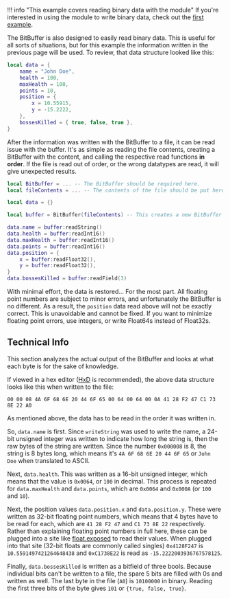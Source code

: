 !!! info "This example covers reading binary data with the module"
    If you're interested in using the module to write binary data, check out the [first example](writing.md).

The BitBuffer is also designed to easily read binary data. This is useful for all sorts of situations, but for this example the information written in the previous page will be used. To review, that data structure looked like this:

```lua
local data = {
    name = "John Doe",
    health = 100,
    maxHealth = 100,
    points = 10,
    position = {
        x = 10.55915,
        y = -15.2222,
    },
    bossesKilled = { true, false, true },
}
```

After the information was written with the BitBuffer to a file, it can be read issue with the buffer. It's as simple as reading the file contents, creating a BitBuffer with the content, and calling the respective read functions **in order**. If the file is read out of order, or the wrong datatypes are read, it will give unexpected results.

```lua
local BitBuffer = ... -- The BitBuffer should be required here.
local fileContents = ... -- The contents of the file should be put here.

local data = {}

local buffer = BitBuffer(fileContents) -- This creates a new BitBuffer with `fileContents` inside it

data.name = buffer:readString()
data.health = buffer:readInt16()
data.maxHealth = buffer:readInt16()
data.points = buffer:readInt16()
data.position = {
    x = buffer:readFloat32(),
    y = buffer:readFloat32(),
}
data.bossesKilled = buffer:readField(3)
```

With minimal effort, the data is restored... For the most part. All floating point numbers are subject to minor errors, and unfortunately the BitBuffer is no different. As a result, the `position` data read above will not be exactly correct. This is unavoidable and cannot be fixed. If you want to minimize floating point errors, use integers, or write Float64s instead of Float32s.

## Technical Info

This section analyzes the actual output of the BitBuffer and looks at what each byte is for the sake of knowledge.

If viewed in a hex editor ([HxD](https://mh-nexus.de/en/hxd/) is recommended), the above data structure looks like this when written to the file:
```
00 00 08 4A 6F 68 6E 20 44 6F 65 00 64 00 64 00 0A 41 28 F2 47 C1 73 8E 22 A0
```
As mentioned above, the data has to be read in the order it was written in.

So, `data.name` is first. Since `writeString` was used to write the name, a 24-bit unsigned integer was written to indicate how long the string is, then the raw bytes of the string are written. Since the number `0x000008` is 8, the string is 8 bytes long, which means it's `4A 6F 68 6E 20 44 6F 65` or `John Doe` when translated to ASCII.

Next, `data.health`. This was written as a 16-bit unsigned integer, which means that the value is `0x0064`, or `100` in decimal. This process is repeated for `data.maxHealth` and `data.points`, which are `0x0064` and `0x000A` (or `100` and `10`).

Next, the position values `data.position.x` and `data.position.y`. These were written as 32-bit floating point numbers, which means that 4 bytes have to be read for each, which are `41 28 F2 47` and `C1 73 8E 22` respectively. Rather than explaining floating point numbers in full here, these can be plugged into a site like [float.exposed](https://float.exposed/) to read their values. When plugged into that site (32-bit floats are commonly called singles) `0x4128F247` is `10.5591497421264648438` and `0xC1738E22` is read as `-15.2222003936767578125`.

Finally, `data.bossesKilled` is written as a bitfield of three bools. Because individual bits can't be written to a file, the spare 5 bits are filled with 0s and written as well. The last byte in the file (`A0`) is `10100000` in binary. Reading the first three bits of the byte gives `101` or `{true, false, true}`.
